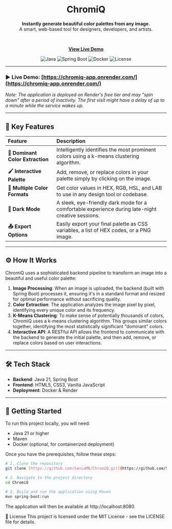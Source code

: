 <div align="center">

# ChromiQ

**Instantly generate beautiful color palettes from any image.**
<br />
A smart, web-based tool for designers, developers, and artists.

<br />

**[View Live Demo](https://chromiq-app.onrender.com/)**

![Java](https://img.shields.io/badge/Java-21-orange.svg?style=for-the-badge&logo=openjdk)
![Spring Boot](https://img.shields.io/badge/Spring%20Boot-3.2-brightgreen.svg?style=for-the-badge&logo=spring)
![Docker](https://img.shields.io/badge/Docker-gray.svg?style=for-the-badge&logo=docker)
![License](https://img.shields.io/badge/License-MIT-blue.svg?style=for-the-badge)

</div>

---

### ► Live Demo: [https://chromiq-app.onrender.com/](https://chromiq-app.onrender.com/)

*Note: The application is deployed on Render's free tier and may "spin down" after a period of inactivity. The first visit might have a delay of up to a minute while the service wakes up.*

---

## 🌟 Key Features

| Feature | Description |
| :--- | :--- |
| **🎨 Dominant Color Extraction** | Intelligently identifies the most prominent colors using a k-means clustering algorithm. |
| **🖌️ Interactive Palette** | Add, remove, or replace colors in your palette simply by clicking on the image. |
| **🔄 Multiple Color Formats** | Get color values in HEX, RGB, HSL, and LAB to use in any design tool or codebase. |
| **🌙 Dark Mode** | A sleek, eye-friendly dark mode for a comfortable experience during late-night creative sessions. |
| **📤 Export Options** | Easily export your final palette as CSS variables, a list of HEX codes, or a PNG image. |

---

## ⚙️ How It Works

ChromiQ uses a sophisticated backend pipeline to transform an image into a beautiful and useful color palette:

1.  **Image Processing**: When an image is uploaded, the backend (built with Spring Boot) processes it, ensuring it's in a standard format and resized for optimal performance without sacrificing quality.
2.  **Color Extraction**: The application analyzes the image pixel by pixel, identifying every unique color and its frequency.
3.  **K-Means Clustering**: To make sense of potentially thousands of colors, ChromiQ uses a k-means clustering algorithm. This groups similar colors together, identifying the most statistically significant "dominant" colors.
4.  **Interactive API**: A RESTful API allows the frontend to communicate with the backend to generate the initial palette, and then add, remove, or replace colors based on user interactions.

---

## 🛠️ Tech Stack

* **Backend**: Java 21, Spring Boot
* **Frontend**: HTML5, CSS3, Vanilla JavaScript
* **Deployment**: Docker & Render

---

## 🚀 Getting Started

To run this project locally, you will need:

* Java 21 or higher
* Maven
* Docker (optional, for containerized deployment)

Once you have the prerequisites, follow these steps:

```bash
# 1. Clone the repository
git clone [https://github.com/SaniaMB/ChromiQ.git](https://github.com/SaniaMB/ChromiQ.git)

# 2. Navigate to the project directory
cd ChromiQ

# 3. Build and run the application using Maven
mvn spring-boot:run
```
The application will then be available at http://localhost:8080.

📄 License
This project is licensed under the MIT License - see the LICENSE file for details.
